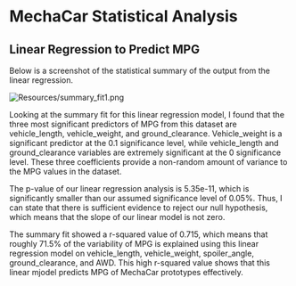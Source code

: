 # MechaCar Statistical Analysis

## Linear Regression to Predict MPG

Below is a screenshot of the statistical summary of the output from the linear regression.

![Resources/summary_fit1.png](Resources/summary_fit1.png)

Looking at the summary fit for this linear regression model, I found that the three most significant predictors of MPG from this dataset are vehicle_length, vehicle_weight, and ground_clearance. Vehicle_weight is a significant predictor at the 0.1 significance level, while vehicle_length and ground_clearance variables are extremely significant at the 0 significance level. These three coefficients provide a non-random amount of variance to the MPG values in the dataset. 

The p-value of our linear regression analysis is 5.35e-11, which is significantly smaller than our assumed significance level of 0.05%. Thus, I can state that there is sufficient evidence to reject our null hypothesis, which means that the slope of our linear model is not zero. 

The summary fit showed a r-squared value of 0.715, which means that roughly 71.5% of the variability of MPG is explained using this linear regression model on vehicle_length, vehicle_weight, spoiler_angle, ground_clearance, and AWD. This high r-squared value shows that this linear mjodel predicts MPG of MechaCar prototypes effectively. 

